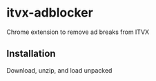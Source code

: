 # itvx-adblocker

Chrome extension to remove ad breaks from ITVX

## Installation

Download, unzip, and load unpacked
